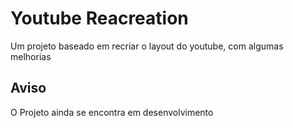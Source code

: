 <H1>Youtube Reacreation</H1>
<p>Um projeto baseado em recriar o layout do youtube, com algumas melhorias</p>
<H2>Aviso</H2>
<p> O Projeto ainda se encontra em desenvolvimento</p>
